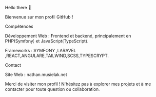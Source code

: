  Hello there 👋<br>
 
Bienvenue sur mon profil GitHub ! 

Compétences

Développement Web : Frontend et backend, principalement en PHP(Symfony) et JavaScript(TypeScript).<br>

Frameworks : SYMFONY ,LARAVEL ,REACT,ANGULARE,TAILWIND,SCSS,TYPESCRYPT.

Contact

Site Web : nathan.musielak.net<br>


Merci de visiter mon profil ! N'hésitez pas à explorer mes projets et à me contacter pour toute question ou collaboration.
